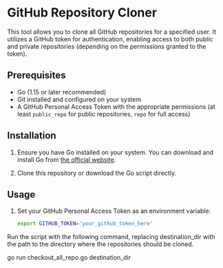 # GitHub Repository Cloner

This tool allows you to clone all GitHub repositories for a specified user. It utilizes a GitHub token for authentication, enabling access to both public and private repositories (depending on the permissions granted to the token).

## Prerequisites

- Go (1.15 or later recommended)
- Git installed and configured on your system
- A GitHub Personal Access Token with the appropriate permissions (at least `public_repo` for public repositories, `repo` for full access)

## Installation

1. Ensure you have Go installed on your system. You can download and install Go from [the official website](https://golang.org/dl/).

2. Clone this repository or download the Go script directly.

## Usage

1. Set your GitHub Personal Access Token as an environment variable:
   ```bash
   export GITHUB_TOKEN='your_github_token_here'
    ```

Run the script with the following command, replacing destination_dir with the path to the directory where the repositories should be cloned.

go run checkout_all_repo.go destination_dir
